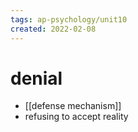 ```yaml
---
tags: ap-psychology/unit10 
created: 2022-02-08
---
```


# denial

- [[defense mechanism]]
- refusing to accept reality

<!---->